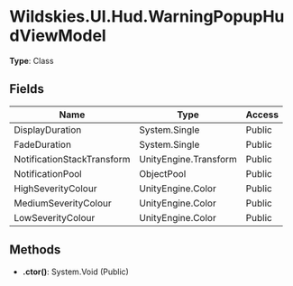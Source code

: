 ﻿# Wildskies.UI.Hud.WarningPopupHudViewModel

**Type**: Class

## Fields

| Name | Type | Access |
|------|------|--------|
| DisplayDuration | System.Single | Public |
| FadeDuration | System.Single | Public |
| NotificationStackTransform | UnityEngine.Transform | Public |
| NotificationPool | ObjectPool | Public |
| HighSeverityColour | UnityEngine.Color | Public |
| MediumSeverityColour | UnityEngine.Color | Public |
| LowSeverityColour | UnityEngine.Color | Public |

## Methods

- **.ctor()**: System.Void (Public)

